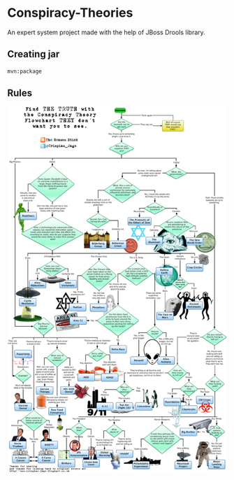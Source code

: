 # Conspiracy-Theories
An expert system project made with the help of JBoss Drools library.

## Creating jar
```bash
mvn:package
```

## Rules

![Rules](The%20Conspiracy%20Theory%20Flowchart.png)